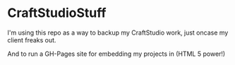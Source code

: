 CraftStudioStuff
================
I'm using this repo as a way to backup my CraftStudio work, just oncase my client freaks out.

And to run a GH-Pages site for embedding my projects in (HTML 5 power!)
